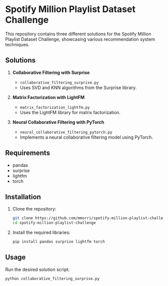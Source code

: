# Spotify Million Playlist Dataset Challenge

This repository contains three different solutions for the Spotify Million Playlist Dataset Challenge, showcasing various recommendation system techniques.

## Solutions

1. **Collaborative Filtering with Surprise**
    - `collaborative_filtering_surprise.py`
    - Uses SVD and KNN algorithms from the Surprise library.

2. **Matrix Factorization with LightFM**
    - `matrix_factorization_lightfm.py`
    - Uses the LightFM library for matrix factorization.

3. **Neural Collaborative Filtering with PyTorch**
    - `neural_collaborative_filtering_pytorch.py`
    - Implements a neural collaborative filtering model using PyTorch.

## Requirements

- pandas
- surprise
- lightfm
- torch

## Installation

1. Clone the repository:
    ```bash
    git clone https://github.com/mmorri/spotify-million-playlist-challenge.git
    cd spotify-million-playlist-challenge
    ```

2. Install the required libraries:
    ```bash
    pip install pandas surprise lightfm torch
    ```

## Usage

Run the desired solution script:

```bash
python collaborative_filtering_surprise.py
